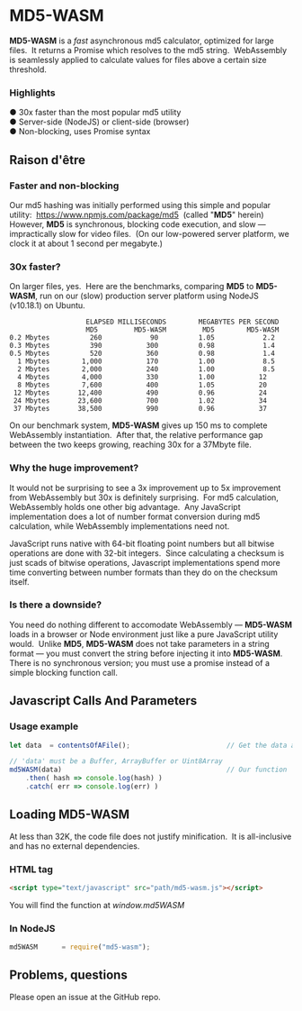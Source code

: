 # MD5-WASM

**MD5-WASM** is a *fast* asynchronous md5 calculator, optimized for large files.&nbsp;
It returns a Promise which resolves to the md5 string.&nbsp;
WebAssembly is seamlessly applied to calculate values for files above a certain size threshold.

### Highlights

&#9679; 30x faster than the most popular md5 utility&nbsp;   
&#9679; Server-side (NodeJS) or client-side (browser)&nbsp;   
&#9679; Non-blocking, uses Promise syntax&nbsp;   

## Raison d'être &nbsp; 

### Faster and non-blocking

Our md5 hashing was initially performed using this simple and popular utility:&nbsp; 
https://www.npmjs.com/package/md5&nbsp;
(called &quot;**MD5**&quot; herein)&nbsp;&nbsp; 
However, **MD5** is synchronous, blocking code execution, and slow &mdash; impractically slow for video files.&nbsp; 
(On our low-powered server platform, we clock it at about 1 second per megabyte.)&nbsp; 

### 30x faster?

On larger files, yes.&nbsp; 
Here are the benchmarks, comparing **MD5** to **MD5-WASM**, run on our (slow) production server platform using NodeJS (v10.18.1) on Ubuntu.&nbsp; 

	                   ELAPSED MILLISECONDS        MEGABYTES PER SECOND
	                   MD5         MD5-WASM         MD5        MD5-WASM
	0.2 Mbytes          260            90          1.05            2.2           
	0.3 Mbytes          390           300          0.98            1.4            
	0.5 Mbytes          520           360          0.98            1.4            
	  1 Mbytes        1,000           170          1.00            8.5          
	  2 Mbytes        2,000           240          1.00            8.5          
	  4 Mbytes        4,000           330          1.00           12
	  8 Mbytes        7,600           400          1.05           20
	 12 Mbytes       12,400           490          0.96           24
	 24 Mbytes       23,600           700          1.02           34
	 37 Mbytes       38,500           990          0.96           37


On our benchmark system, **MD5-WASM** gives up 150 ms to complete WebAssembly instantiation.&nbsp; 
After that, the relative performance gap between the two keeps growing, reaching 30x for a 37Mbyte file.&nbsp; 

### Why the huge improvement?

It would not be surprising to see a 3x improvement up to 5x improvement from WebAssembly but 30x is definitely surprising.&nbsp; 
For md5 calculation, WebAssembly holds one other big advantage.&nbsp; 
Any JavaScript implementation does a lot of number format conversion during md5 calculation, while WebAssembly implementations need not.&nbsp; 

JavaScript runs native with 64-bit floating point numbers but all bitwise operations are done with 32-bit integers.&nbsp;
Since calculating a checksum is just scads of bitwise operations, Javascript implementations spend more time converting between number formats than they do on the checksum itself.&nbsp; 

### Is there a downside?

You need do nothing different to accomodate WebAssembly &mdash; **MD5-WASM** loads in a browser or Node environment just like a pure JavaScript utility would.&nbsp; 
Unlike **MD5**, **MD5-WASM** does not take parameters in a string format &mdash; you must convert the string before injecting it into **MD5-WASM**.&nbsp; 
There is no synchronous version; you must use a promise instead of a simple blocking function call.&nbsp; 

## Javascript Calls And Parameters

### Usage example
```js
let data  = contentsOfAFile();                        // Get the data any which way you can

// 'data' must be a Buffer, ArrayBuffer or Uint8Array
md5WASM(data)                                         // Our function
    .then( hash => console.log(hash) )
    .catch( err => console.log(err) )
```
## Loading MD5-WASM

At less than 32K, the code file does not justify minification.&nbsp;
It is all-inclusive and has no external dependencies.&nbsp;

### HTML tag
```html	
<script type="text/javascript" src="path/md5-wasm.js"></script>
```
You will find the function at *window.md5WASM*

### In NodeJS
```js
md5WASM      = require("md5-wasm");
```
## Problems, questions

Please open an issue at the GitHub repo.
